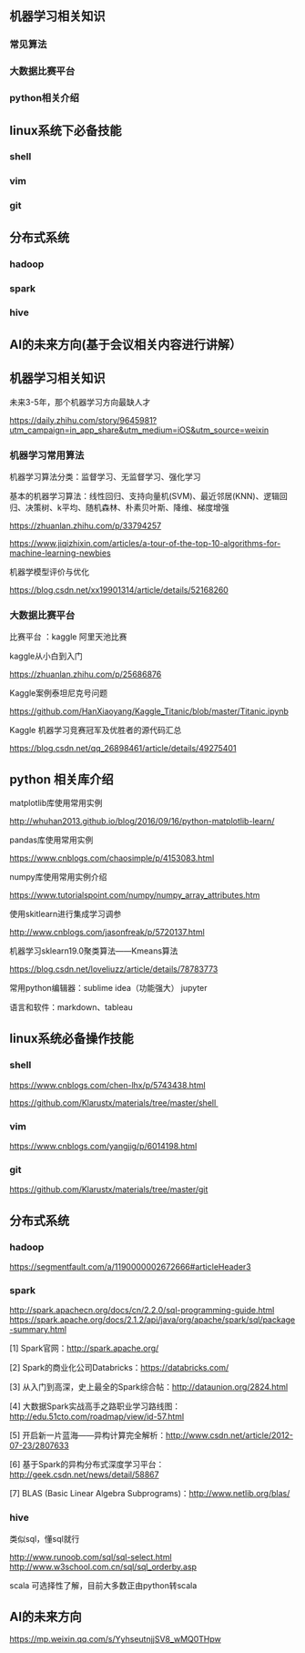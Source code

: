 ## 机器学习相关知识

### 常见算法

### 大数据比赛平台

### python相关介绍

## linux系统下必备技能

### shell

### vim

### git

## 分布式系统

### hadoop

### spark

### hive

##  AI的未来方向(基于会议相关内容进行讲解）

## 机器学习相关知识

未来3-5年，那个机器学习方向最缺人才

https://daily.zhihu.com/story/9645981?utm_campaign=in_app_share&utm_medium=iOS&utm_source=weixin

### 机器学习常用算法

机器学习算法分类：监督学习、无监督学习、强化学习

基本的机器学习算法：线性回归、支持向量机(SVM)、最近邻居(KNN)、逻辑回归、决策树、k平均、随机森林、朴素贝叶斯、降维、梯度增强

https://zhuanlan.zhihu.com/p/33794257

https://www.jiqizhixin.com/articles/a-tour-of-the-top-10-algorithms-for-machine-learning-newbies


机器学模型评价与优化

https://blog.csdn.net/xx19901314/article/details/52168260

### 大数据比赛平台
比赛平台 ：kaggle  阿里天池比赛
 
kaggle从小白到入门

https://zhuanlan.zhihu.com/p/25686876

Kaggle案例泰坦尼克号问题

https://github.com/HanXiaoyang/Kaggle_Titanic/blob/master/Titanic.ipynb

Kaggle 机器学习竞赛冠军及优胜者的源代码汇总

https://blog.csdn.net/qq_26898461/article/details/49275401

## python 相关库介绍

matplotlib库使用常用实例

http://whuhan2013.github.io/blog/2016/09/16/python-matplotlib-learn/

pandas库使用常用实例

https://www.cnblogs.com/chaosimple/p/4153083.html

numpy库使用常用实例介绍

https://www.tutorialspoint.com/numpy/numpy_array_attributes.htm

使用skitlearn进行集成学习调参

http://www.cnblogs.com/jasonfreak/p/5720137.html

机器学习sklearn19.0聚类算法——Kmeans算法

https://blog.csdn.net/loveliuzz/article/details/78783773


常用python编辑器：sublime  idea（功能强大） jupyter

语言和软件：markdown、tableau

## linux系统必备操作技能

### shell

https://www.cnblogs.com/chen-lhx/p/5743438.html

https://github.com/Klarustx/materials/tree/master/shell 
 
### vim

https://www.cnblogs.com/yangjig/p/6014198.html

### git

https://github.com/Klarustx/materials/tree/master/git

## 分布式系统

### hadoop

https://segmentfault.com/a/1190000002672666#articleHeader3

### spark

http://spark.apachecn.org/docs/cn/2.2.0/sql-programming-guide.html
 
https://spark.apache.org/docs/2.1.2/api/java/org/apache/spark/sql/package-summary.html

[1] Spark官网：http://spark.apache.org/

[2] Spark的商业化公司Databricks：https://databricks.com/

[3] 从入门到高深，史上最全的Spark综合帖：http://dataunion.org/2824.html

[4] 大数据Spark实战高手之路职业学习路线图：http://edu.51cto.com/roadmap/view/id-57.html

[5] 开启新一片蓝海——异构计算完全解析：http://www.csdn.net/article/2012-07-23/2807633

[6] 基于Spark的异构分布式深度学习平台：http://geek.csdn.net/news/detail/58867

[7] BLAS (Basic Linear Algebra Subprograms)：http://www.netlib.org/blas/
 
### hive

类似sql，懂sql就行

http://www.runoob.com/sql/sql-select.html
 
http://www.w3school.com.cn/sql/sql_orderby.asp

scala 可选择性了解，目前大多数正由python转scala

## AI的未来方向

https://mp.weixin.qq.com/s/YyhseutnjjSV8_wMQ0THpw
